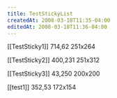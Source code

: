```yaml
---
title: TestStickyList
createdAt: 2008-03-18T11:35-04:00
editedAt: 2008-03-18T11:36-04:00
---
```


[[TestSticky1]] 714,62 251x264

[[TestSticky2]] 400,231 251x312

[[TestSticky3]] 43,250 200x200

[[test1]] 352,53 172x154


